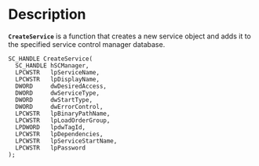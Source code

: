 # Description

**`CreateService`** is a function that creates a new service object and adds it to the specified service control manager database.

```
SC_HANDLE CreateService(
  SC_HANDLE hSCManager,
  LPCWSTR   lpServiceName,
  LPCWSTR   lpDisplayName,
  DWORD     dwDesiredAccess,
  DWORD     dwServiceType,
  DWORD     dwStartType,
  DWORD     dwErrorControl,
  LPCWSTR   lpBinaryPathName,
  LPCWSTR   lpLoadOrderGroup,
  LPDWORD   lpdwTagId,
  LPCWSTR   lpDependencies,
  LPCWSTR   lpServiceStartName,
  LPCWSTR   lpPassword
);
```


